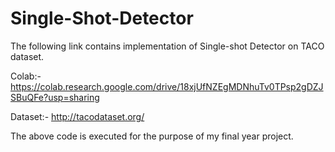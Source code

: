 # Single-Shot-Detector

The following link contains implementation of Single-shot Detector on TACO dataset.

Colab:- https://colab.research.google.com/drive/18xjUfNZEgMDNhuTv0TPsp2gDZJSBuQFe?usp=sharing

Dataset:- http://tacodataset.org/

The above code is executed for the purpose of my final year project.
